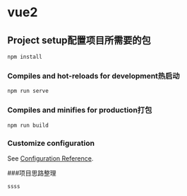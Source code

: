 # vue2

## Project setup配置项目所需要的包
```
npm install
```

### Compiles and hot-reloads for development热启动
```
npm run serve
```

### Compiles and minifies for production打包
```
npm run build
```

### Customize configuration
See [Configuration Reference](https://cli.vuejs.org/config/).

###项目思路整理
```
ssss
```
